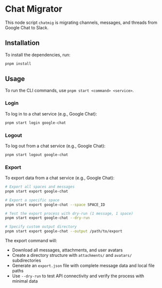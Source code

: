 # Chat Migrator

This node script `chatmig` is migrating channels, messages, and threads from Google Chat to Slack.

## Installation

To install the dependencies, run:

```bash
pnpm install
```

## Usage

To run the CLI commands, use `pnpm start <command> <service>`.

### Login

To log in to a chat service (e.g., Google Chat):

```bash
pnpm start login google-chat
```

### Logout

To log out from a chat service (e.g., Google Chat):

```bash
pnpm start logout google-chat
```

### Export

To export data from a chat service (e.g., Google Chat):

```bash
# Export all spaces and messages
pnpm start export google-chat

# Export a specific space
pnpm start export google-chat --space SPACE_ID

# Test the export process with dry-run (1 message, 1 space)
pnpm start export google-chat --dry-run

# Specify custom output directory
pnpm start export google-chat --output /path/to/export
```

The export command will:
- Download all messages, attachments, and user avatars
- Create a directory structure with `attachments/` and `avatars/` subdirectories
- Generate an `export.json` file with complete message data and local file paths
- Use `--dry-run` to test API connectivity and verify the process with minimal data